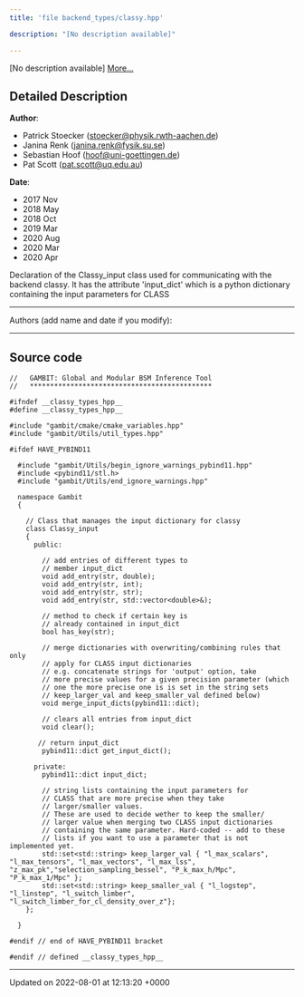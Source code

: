 ```yaml
---
title: 'file backend_types/classy.hpp'

description: "[No description available]"

---
```







[No description available] [More...](#detailed-description)

## Detailed Description


**Author**: 

  * Patrick Stoecker ([stoecker@physik.rwth-aachen.de](mailto:stoecker@physik.rwth-aachen.de)) 
  * Janina Renk ([janina.renk@fysik.su.se](mailto:janina.renk@fysik.su.se)) 
  * Sebastian Hoof ([hoof@uni-goettingen.de](mailto:hoof@uni-goettingen.de)) 
  * Pat Scott ([pat.scott@uq.edu.au](mailto:pat.scott@uq.edu.au)) 


**Date**: 

  * 2017 Nov 
  * 2018 May
  * 2018 Oct 
  * 2019 Mar 
  * 2020 Aug
  * 2020 Mar
  * 2020 Apr


Declaration of the Classy_input class used for communicating with the backend classy. It has the attribute 'input_dict' which is a python dictionary containing the input parameters for CLASS



------------------

Authors (add name and date if you modify):



------------------




## Source code

```
//   GAMBIT: Global and Modular BSM Inference Tool
//   *********************************************

#ifndef __classy_types_hpp__
#define __classy_types_hpp__

#include "gambit/cmake/cmake_variables.hpp"
#include "gambit/Utils/util_types.hpp"

#ifdef HAVE_PYBIND11

  #include "gambit/Utils/begin_ignore_warnings_pybind11.hpp"
  #include <pybind11/stl.h>
  #include "gambit/Utils/end_ignore_warnings.hpp"

  namespace Gambit
  {

    // Class that manages the input dictionary for classy
    class Classy_input
    {
      public:

        // add entries of different types to 
        // member input_dict
        void add_entry(str, double);
        void add_entry(str, int);
        void add_entry(str, str);
        void add_entry(str, std::vector<double>&);

        // method to check if certain key is 
        // already contained in input_dict
        bool has_key(str);

        // merge dictionaries with overwriting/combining rules that only
        // apply for CLASS input dictionaries
        // e.g. concatenate strings for 'output' option, take
        // more precise values for a given precision parameter (which 
        // one the more precise one is is set in the string sets
        // keep_larger_val and keep_smaller_val defined below)
        void merge_input_dicts(pybind11::dict);

        // clears all entries from input_dict
        void clear();

       // return input_dict
        pybind11::dict get_input_dict();

      private:
        pybind11::dict input_dict;

        // string lists containing the input parameters for
        // CLASS that are more precise when they take
        // larger/smaller values.
        // These are used to decide wether to keep the smaller/
        // larger value when merging two CLASS input dictionaries
        // containing the same parameter. Hard-coded -- add to these
        // lists if you want to use a parameter that is not implemented yet.
        std::set<std::string> keep_larger_val { "l_max_scalars", "l_max_tensors", "l_max_vectors", "l_max_lss", "z_max_pk","selection_sampling_bessel", "P_k_max_h/Mpc", "P_k_max_1/Mpc" };
        std::set<std::string> keep_smaller_val { "l_logstep", "l_linstep", "l_switch_limber", "l_switch_limber_for_cl_density_over_z"};
    };

  }

#endif // end of HAVE_PYBIND11 bracket

#endif // defined __classy_types_hpp__
```


-------------------------------

Updated on 2022-08-01 at 12:13:20 +0000
